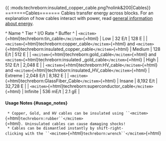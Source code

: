 {{ :mods:techreborn:insulated_copper_cable.png?nolink&200\|Cables}}
=======Cables======= Cables transfer energy across blocks. For an
explanation of how cables interact with power, read [general information
about energy](energy: "wikilink").

\^ Name \^ Tier \^ I/O Rate \^ Buffer \^ \|
`<mcitem>`{=html}techreborn:tin_cable`</mcitem>`{=html} \| Low \| 32 E/t
\| 128 E \| \|
`<mcitem>`{=html}techreborn:copper_cable`</mcitem>`{=html} and
`<mcitem>`{=html}techreborn:insulated_copper_cable`</mcitem>`{=html} \|
Medium \| 128 E/t \| 512 E \| \|
`<mcitem>`{=html}techreborn:gold_cable`</mcitem>`{=html} and
`<mcitem>`{=html}techreborn:insulated \_gold_cable`</mcitem>`{=html} \|
High \| 512 E/t \| 2,048 E \| \|
`<mcitem>`{=html}techreborn:HV_cable`</mcitem>`{=html} and
`<mcitem>`{=html}techreborn:insulated_HV_cable`</mcitem>`{=html} \|
Extreme \| 2,048 E/t \| 8,182 E \| \|
`<mcitem>`{=html}techreborn:GlassFiber_Cable`</mcitem>`{=html} \| Insane
\| 8,192 E/t \| 32,728 E \| \|
`<mcitem>`{=html}techreborn:superconductor_cable`</mcitem>`{=html} \|
Infinite \| 536 mE/t \| 2.1 gE \|

#### Usage Notes {#usage_notes}

` * Copper, Gold, and HV cables can be insulated using ``<mcitem>`{=html}`techreborn:rubber``</mcitem>`{=html}`. Uninsulated cables can cause damaging shocks!`\
` * Cables can be dismantled instantly by shift-right-clicking with the ``<mcitem>`{=html}`techreborn:wrench``</mcitem>`{=html}
